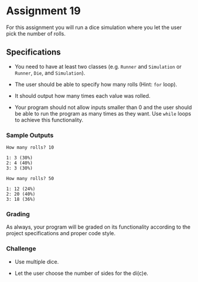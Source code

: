# Assignment 19

For this assignment you will run a dice simulation where you let the user pick the number of rolls.

## Specifications

* You need to have at least two classes (e.g. `Runner` and `Simulation` or `Runner`, `Die`, and `Simulation`).

* The user should be able to specify how many rolls (Hint: `for` loop).

* It should output how many times each value was rolled.

* Your program should not allow inputs smaller than 0 and the user should be able to run the program as many times as they want. Use `while` loops to achieve this functionality.

### Sample Outputs
```
How many rolls? 10

1: 3 (30%)
2: 4 (40%)
3: 3 (30%)
```

```
How many rolls? 50

1: 12 (24%)
2: 20 (40%)
3: 18 (36%)
```

### Grading

As always, your program will be graded on its functionality according to the project specifications and proper code style.

### Challenge

* Use multiple dice.

* Let the user choose the number of sides for the di(c)e.

